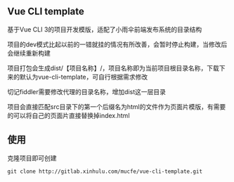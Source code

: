 ## Vue CLI template
基于Vue CLI 3的项目开发模版，适配了小雨伞前端发布系统的目录结构

项目的dev模式比起以前的一错就挂的情况有所改善，会暂时停止构建，当修改后会继续重新构建

项目打包会生成dist/【项目名称】/，项目名称即为当前项目根目录名称，下载下来的默认为vue-cli-template，可自行根据需求修改

切记fiddler需要修改代理的目录名称，增加dist这一层目录

项目会直接匹配src目录下的第一个后缀名为html的文件作为页面片模版，有需要的可以将自己的页面片直接替换掉index.html

## 使用

克隆项目即可创建
```
git clone http://gitlab.xinhulu.com/mucfe/vue-cli-template.git
```


